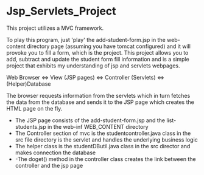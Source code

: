 # Jsp_Servlets_Project

This project utilizes a MVC framework.

To play this program, just 'play' the add-student-form.jsp in the web-content directory page (assuming you have tomcat configured) and it will provoke you to fill a form, which is the project. This project allows you to add, subtract and update the student form fill information and is a simple project that exhibits my understanding of jsp and servlets webpages. 

Web Browser <=>  View (JSP pages) <=> Controller (Servlets) <=> (Helper)Database

The browser requests information from the servlets which in turn fetches the data from the database and sends it to the JSP page which creates the HTML page on the fly. 

-	The JSP page consists of the add-student-form.jsp and the list-students.jsp in the web-inf WEB_CONTENT directory
-	The Controller section of mvc is the studentcontroller.java class in the src file directory is the servlet and handles the underlying business logic
-	The helper class is the studentDButil.java class in the src director and makes connection the database
-	-The doget() method in the controller class creates the link between the controller and the jsp page








